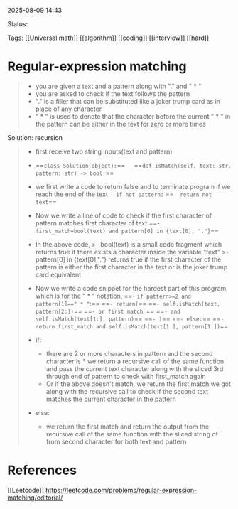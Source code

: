 
2025-08-09 14:43

Status:

Tags: [[Universal math]] [[algorithm]] [[coding]] [[interview]] [[hard]] 




# Regular-expression matching

>- you are given a text and a pattern along with "." and " * "
>- you are asked to check if the text follows the pattern
>- "." is a filler that can be substituted like a joker trump card as in place of any character
>- " * " is used to denote that the character before the current " * " in the pattern can be either in the text for zero or more times

Solution: recursion

>- first receive two string inputs(text and pattern)
>- ==`class Solution(object):`==
    ==`def isMatch(self, text: str, pattern: str) -> bool:`==
>- we first write a code to return false and to terminate program if we reach the end of the text
>`- if not pattern:`
>	==`- return not text`==
>- Now we write a line of code to check if the first character of pattern matches first character of text
>	==- `first_match=bool(text) and pattern[0] in {text[0], "."}`==
>- In the above code, 
>			>- bool(text) is a small code fragment which returns true if there exists a character inside the variable "text"
>			>- pattern[0] in {text[0],"."} returns true if the first character of the pattern is either the first character in the text or is the joker trump card equivalent
>			
>- Now we write a code snippet for the hardest part of this program, which is for the " * " notation,
>	==- `if pattern>=2 and pattern[1]==" * "`:==
>		==`- return(`==
>		==`- self.isMatch(text, pattern[2:])`== 
>		==`- or first match `== 
>		==`- and self.isMatch(text[1:], pattern)`== 
>		==`- )`==
>	==`- else:`==
>		==`- return first_match and self.isMatch(text[1:], pattern[1:])`== 
>
>- if: 
>	- there are 2 or more characters in pattern and the second character is * we return a recursive call of the same function and pass the current text character along with the sliced 3rd through end of pattern to check with first_match again
>	- Or if the above doesn't match, we return the first match we got along with the recursive call to check if the second text matches the current character in the pattern
>- else:
>	- we return the first match and return the output from the recursive call of the same function with the sliced string of from second character for both text and pattern 





# References
[[Leetcode]] https://leetcode.com/problems/regular-expression-matching/editorial/